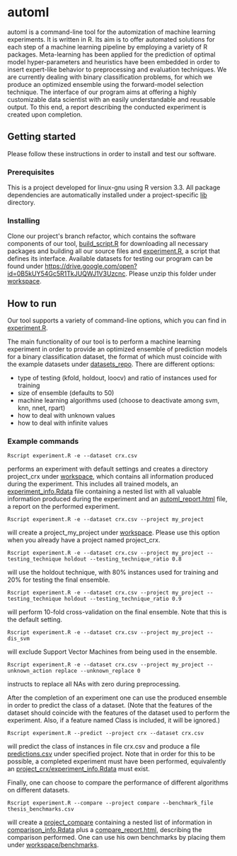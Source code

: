 # automl

automl is a command-line tool for the automization of machine learning experiments. It is written in R. Its aim is to offer automated solutions for each step of a machine learning pipeline by employing a variety of R packages. Meta-learning has been applied for the prediction of optimal model hyper-parameters and heuristics have been embedded in order to insert expert-like behavior to preprocessing and evaluation techniques. We are currently dealing with binary classification problems, for which we produce an optimized ensemble using the forward-model selection technique. The interface of our program aims at offering a highly customizable data scientist with an easily understandable and reusable output. To this end, a report describing the conducted experiment is created upon completion.

## Getting started
Please follow these instructions in order to install and test our software.

### Prerequisites
This is a project developed for linux-gnu using R version 3.3. All package dependencies are automatically installed under a project-specific [lib](lib) directory.

### Installing
Clone our project's branch refactor, which contains the software components of our tool, [build_script.R](build_script.R) for downloading all necessary packages and building all our source files and [experiment.R](experiment.R), a script that defines its interface. Available datasets for testing our program can be found under https://drive.google.com/open?id=0B5kUY54Gc5R1TkJUQWJ1V3Uzcnc. Please unzip this folder under [workspace](workspace).

## How to run

Our tool supports a variety of command-line options, which you can find in [experiment.R](experiment.R).

The main functionality of our tool is to perform a machine learning experiment in order to provide an optimized ensemble of prediction models for a binary classification dataset, the format of which must coincide with the example datasets under [datasets_repo](workspace/datasets_repo). There are different options:

* type of testing (kfold, holdout, loocv) and ratio of instances used for training
* size of ensemble (defaults to 50)
* machine learning algorithms used (choose to deactivate among svm, knn, nnet, rpart)
* how to deal with unknown values
* how to deal with infinite values

### Example commands
`Rscript experiment.R -e --dataset crx.csv `

performs an experiment with default settings and creates a directory project\_crx under [workspace](workspace), which contains all information produced during the experiment. This includes all trained models, an [experiment\_info.Rdata](workspace/project_crx/experiment_info.Rdata) file containing a nested list with all valuable information produced during the experiment and an [automl_report.html](workspace/project_crx/automl_report.html) file, a report on the performed experiment.  

`Rscript experiment.R -e --dataset crx.csv --project my_project`

will create a project\_my\_project under [workspace](workspace). Please use this option when you already have a project named project_crx.

`Rscript experiment.R -e --dataset crx.csv --project my_project --testing_technique holdout --testing_technique_ratio 0.8`

will use the holdout technique, with 80% instances used for training and 20%  for testing the final ensemble.

`Rscript experiment.R -e --dataset crx.csv --project my_project --testing_technique holdout --testing_technique_ratio 0.9`

will perform 10-fold cross-validation on the final ensemble. Note that this is the default setting.

`Rscript experiment.R -e --dataset crx.csv --project my_project --dis_svm`

will exclude Support Vector Machines from being used in the ensemble.

`Rscript experiment.R -e --dataset crx.csv --project my_project --unknown_action replace --unknown_replace 0`

instructs to replace all NAs with zero during preprocessing.

After the completion of an experiment one can use the produced ensemble in order to predict the class of a dataset. (Note that the features of the dataset should coincide with the features of the dataset used to perform the experiment. Also, if a feature named Class is included, it will be ignored.)

`Rscript experiment.R --predict --project crx --dataset crx.csv`

will predict the class of instances in file crx.csv and produce a file [predictions.csv](workspace/project_crx/predictions.csv) under specified project. Note that in order for this to be possible, a completed experiment must have been performed, equivalently an [project_crx/experiment_info.Rdata](workspace/project_crx/experiment_info.Rdata) must exist.


Finally, one can choose to compare the performance of different algorithms on different datasets.

`Rscript experiment.R --compare --project compare --benchmark_file thesis_benchmarks.csv`

will create a [project_compare](workspace/project_compare) containing a nested list of information in [comparison_info.Rdata](workspace/project_compare/comparison_info.Rdata) plus a [compare_report.html](workspace/project_compare/compare_report.html), describing the comparison performed. One can use his own benchmarks by placing them under [workspace/benchmarks](workspace/benchmarks).


